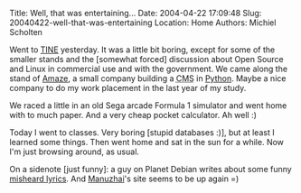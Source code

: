 Title: Well, that was entertaining...
Date: 2004-04-22 17:09:48
Slug: 20040422-well-that-was-entertaining
Location: Home
Authors: Michiel Scholten

<p>Went to <a href="http://www.tine.nl/">TINE</a> yesterday. It was a little bit boring, except for some of the smaller stands and the [somewhat forced] discussion about Open Source and Linux in commercial use and with the government. We came along the stand of <a href="http://www.amaze.nl/">Amaze</a>, a small company building a <acronym title="Content Management System">CMS</acronym> in <a href="http://www.python.org/">Python</a>. Maybe a nice company to do my work placement in the last year of my study.</p>
<p>We raced a little in an old Sega arcade Formula 1 simulator and went home with to much paper. And a very cheap pocket calculator. Ah well :)</p>
<p>Today I went to classes. Very boring [stupid databases :)], but at least I learned some things. Then went home and sat in the sun for a while. Now I'm just browsing around, as usual.</p>
<p>On a sidenote [just funny]: a guy on Planet Debian writes about some funny <a href="http://www.livejournal.com/users/terryfish/30965.html">misheard lyrics</a>. And <a href="http://www.manuzhai.nl/">Manuzhai</a>'s site seems to be up again =)</p>